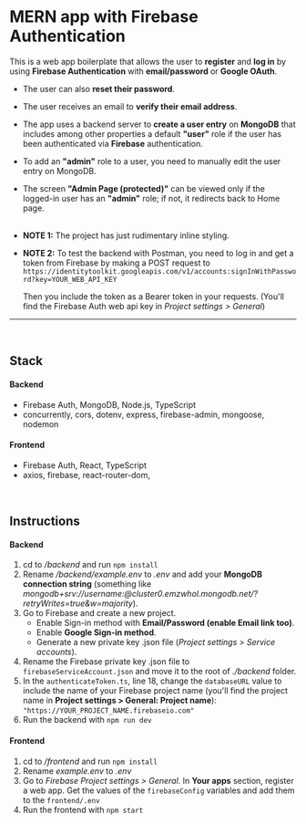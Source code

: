 # MERN app with Firebase Authentication

This is a web app boilerplate that allows the user to **register** and **log in** by using **Firebase Authentication** with **email/password** or **Google OAuth**.

- The user can also **reset their password**.
- The user receives an email to **verify their email address**.
- The app uses a backend server to **create a user entry** on **MongoDB** that includes among other properties a default **"user"** role if the user has been authenticated via **Firebase** authentication.
- To add an **"admin"** role to a user, you need to manually edit the user entry on MongoDB.
- The screen **"Admin Page (protected)"** can be viewed only if the logged-in user has an **"admin"** role; if not, it redirects back to Home page.
  <br/><br/>

- **NOTE 1:** The project has just rudimentary inline styling.

- **NOTE 2:** To test the backend with Postman, you need to log in and get a token from Firebase by making a POST request to `https://identitytoolkit.googleapis.com/v1/accounts:signInWithPassword?key=YOUR_WEB_API_KEY`

  Then you include the token as a Bearer token in your requests. (You'll find the Firebase Auth web api key in _Project settings > General_)

<hr>
<br/>

## Stack

#### Backend

- Firebase Auth, MongoDB, Node.js, TypeScript
- concurrently, cors, dotenv, express, firebase-admin, mongoose, nodemon

#### Frontend

- Firebase Auth, React, TypeScript
- axios, firebase, react-router-dom,

<br/>

## Instructions

#### Backend

1. cd to _/backend_ and run `npm install`
2. Rename _/backend/example.env_ to _.env_ and add your **MongoDB connection string** (something like _mongodb+srv://username:<password>@cluster0.emzwhol.mongodb.net/?retryWrites=true&w=majority_).
3. Go to Firebase and create a new project.
   - Enable Sign-in method with **Email/Password (enable Email link too)**.
   - Enable **Google Sign-in method**.
   - Generate a new private key .json file (_Project settings > Service accounts_).
4. Rename the Firebase private key .json file to `firebaseServiceAccount.json` and move it to the root of _./backend_ folder.
5. In the `authenticateToken.ts`, line 18, change the `databaseURL` value to include the name of your Firebase project name (you'll find the project name in **Project settings > General: Project name**): `"https://YOUR_PROJECT_NAME.firebaseio.com"`
6. Run the backend with `npm run dev`

#### Frontend

1. cd to _/frontend_ and run `npm install`
2. Rename _example.env_ to _.env_
3. Go to _Firebase Project settings > General_. In **Your apps** section, register a web app. Get the values of the `firebaseConfig` variables and add them to the `frontend/.env`
4. Run the frontend with `npm start`
